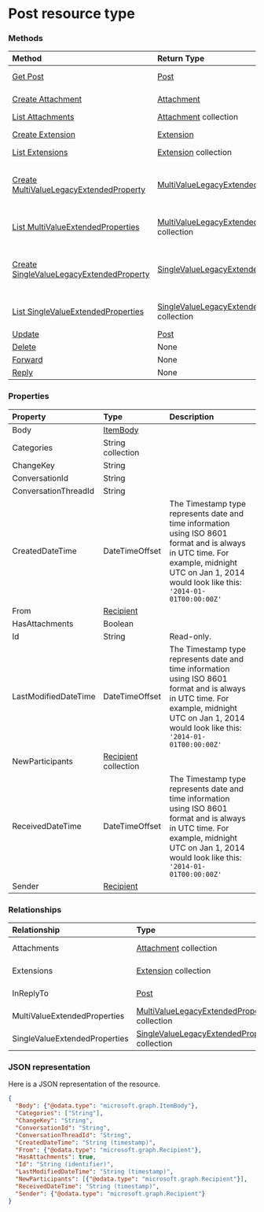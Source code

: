# Post resource type




### Methods

| Method		   | Return Type	|Description|
|:---------------|:--------|:----------|
|[Get Post](../api/post_get.md) | [Post](post.md) |Read properties and relationships of post object.|
|[Create Attachment](../api/post_post_attachments.md) |[Attachment](attachment.md)| Create a new Attachment by posting to the Attachments collection.|
|[List Attachments](../api/post_list_attachments.md) |[Attachment](attachment.md) collection| Get a Attachment object collection.|
|[Create Extension](../api/post_post_extensions.md) |[Extension](extension.md)| Create a new Extension by posting to the Extensions collection.|
|[List Extensions](../api/post_list_extensions.md) |[Extension](extension.md) collection| Get a Extension object collection.|
|[Create MultiValueLegacyExtendedProperty](../api/post_post_multivalueextendedproperties.md) |[MultiValueLegacyExtendedProperty](multivaluelegacyextendedproperty.md)| Create a new MultiValueLegacyExtendedProperty by posting to the MultiValueExtendedProperties collection.|
|[List MultiValueExtendedProperties](../api/post_list_multivalueextendedproperties.md) |[MultiValueLegacyExtendedProperty](multivaluelegacyextendedproperty.md) collection| Get a MultiValueLegacyExtendedProperty object collection.|
|[Create SingleValueLegacyExtendedProperty](../api/post_post_singlevalueextendedproperties.md) |[SingleValueLegacyExtendedProperty](singlevaluelegacyextendedproperty.md)| Create a new SingleValueLegacyExtendedProperty by posting to the SingleValueExtendedProperties collection.|
|[List SingleValueExtendedProperties](../api/post_list_singlevalueextendedproperties.md) |[SingleValueLegacyExtendedProperty](singlevaluelegacyextendedproperty.md) collection| Get a SingleValueLegacyExtendedProperty object collection.|
|[Update](../api/post_update.md) | [Post](post.md)	|Update Post object. |
|[Delete](../api/post_delete.md) | None |Delete Post object. |
|[Forward](../api/post_forward.md)|None||
|[Reply](../api/post_reply.md)|None||

### Properties
| Property	   | Type	|Description|
|:---------------|:--------|:----------|
|Body|[ItemBody](itembody.md)||
|Categories|String collection||
|ChangeKey|String||
|ConversationId|String||
|ConversationThreadId|String||
|CreatedDateTime|DateTimeOffset|The Timestamp type represents date and time information using ISO 8601 format and is always in UTC time. For example, midnight UTC on Jan 1, 2014 would look like this: `'2014-01-01T00:00:00Z'`|
|From|[Recipient](recipient.md)||
|HasAttachments|Boolean||
|Id|String| Read-only.|
|LastModifiedDateTime|DateTimeOffset|The Timestamp type represents date and time information using ISO 8601 format and is always in UTC time. For example, midnight UTC on Jan 1, 2014 would look like this: `'2014-01-01T00:00:00Z'`|
|NewParticipants|[Recipient](recipient.md) collection||
|ReceivedDateTime|DateTimeOffset|The Timestamp type represents date and time information using ISO 8601 format and is always in UTC time. For example, midnight UTC on Jan 1, 2014 would look like this: `'2014-01-01T00:00:00Z'`|
|Sender|[Recipient](recipient.md)||

### Relationships
| Relationship | Type	|Description|
|:---------------|:--------|:----------|
|Attachments|[Attachment](attachment.md) collection| Read-only. Nullable.|
|Extensions|[Extension](extension.md) collection| Read-only. Nullable.|
|InReplyTo|[Post](post.md)| Read-only. Nullable.|
|MultiValueExtendedProperties|[MultiValueLegacyExtendedProperty](multivaluelegacyextendedproperty.md) collection| Read-only. Nullable.|
|SingleValueExtendedProperties|[SingleValueLegacyExtendedProperty](singlevaluelegacyextendedproperty.md) collection| Read-only. Nullable.|

### JSON representation

Here is a JSON representation of the resource.

<!-- {
  "blockType": "resource",
  "optionalProperties": [

  ],
  "@odata.type": "microsoft.graph.Post"
}-->

```json
{
  "Body": {"@odata.type": "microsoft.graph.ItemBody"},
  "Categories": ["String"],
  "ChangeKey": "String",
  "ConversationId": "String",
  "ConversationThreadId": "String",
  "CreatedDateTime": "String (timestamp)",
  "From": {"@odata.type": "microsoft.graph.Recipient"},
  "HasAttachments": true,
  "Id": "String (identifier)",
  "LastModifiedDateTime": "String (timestamp)",
  "NewParticipants": [{"@odata.type": "microsoft.graph.Recipient"}],
  "ReceivedDateTime": "String (timestamp)",
  "Sender": {"@odata.type": "microsoft.graph.Recipient"}
}

```

<!-- uuid: 8fcb5dbc-d5aa-4681-8e31-b001d5168d79
2015-10-25 14:57:30 UTC -->
<!-- {
  "type": "#page.annotation",
  "description": "Post resource",
  "keywords": "",
  "section": "documentation",
  "tocPath": ""
}-->